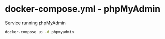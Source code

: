 # docker-compose.yml - phpMyAdmin

Service running phpMyAdmin

```bash
docker-compose up -d phpmyadmin
```

